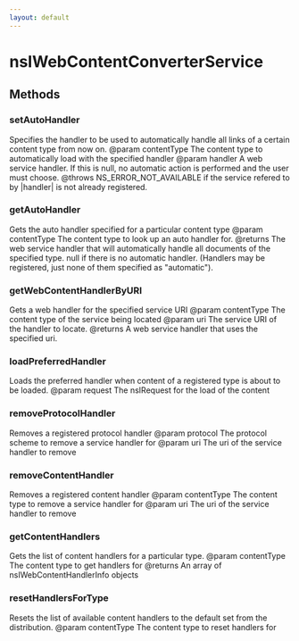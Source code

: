 ```yaml
---
layout: default
---
```


# nsIWebContentConverterService #

## Methods ##

### setAutoHandler ###

Specifies the handler to be used to automatically handle all links of a
certain content type from now on. 
@param   contentType
         The content type to automatically load with the specified handler
@param   handler
         A web service handler. If this is null, no automatic action is
         performed and the user must choose.
@throws  NS_ERROR_NOT_AVAILABLE if the service refered to by |handler| is 
         not already registered.


### getAutoHandler ###

Gets the auto handler specified for a particular content type
@param   contentType
         The content type to look up an auto handler for.
@returns The web service handler that will automatically handle all 
         documents of the specified type. null if there is no automatic
         handler. (Handlers may be registered, just none of them specified
         as "automatic").


### getWebContentHandlerByURI ###

Gets a web handler for the specified service URI
@param   contentType
         The content type of the service being located
@param   uri
         The service URI of the handler to locate.
@returns A web service handler that uses the specified uri.


### loadPreferredHandler ###

Loads the preferred handler when content of a registered type is about
to be loaded.
@param   request
         The nsIRequest for the load of the content


### removeProtocolHandler ###

Removes a registered protocol handler
@param   protocol
         The protocol scheme to remove a service handler for
@param   uri
         The uri of the service handler to remove


### removeContentHandler ###

Removes a registered content handler
@param   contentType
         The content type to remove a service handler for
@param   uri
         The uri of the service handler to remove


### getContentHandlers ###

Gets the list of content handlers for a particular type.
@param   contentType
         The content type to get handlers for
@returns An array of nsIWebContentHandlerInfo objects


### resetHandlersForType ###

Resets the list of available content handlers to the default set from
the distribution.
@param   contentType
         The content type to reset handlers for

